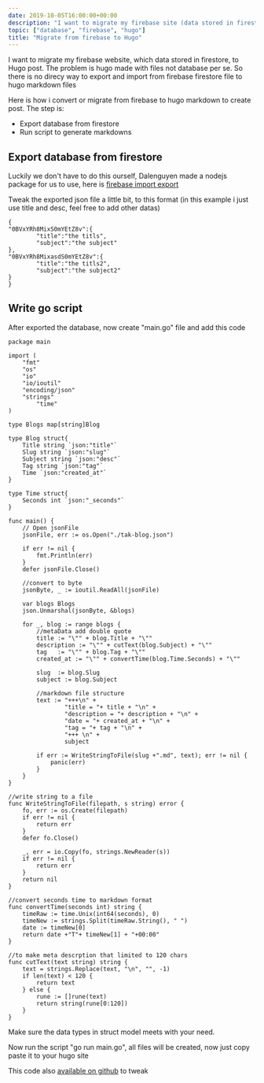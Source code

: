 ```yaml
---
date: 2019-10-05T16:00:00+00:00
description: "I want to migrate my firebase site (data stored in firestore) to Hugo posts. The problem is hugo made with files not database per se. Here is how i convert or migrate from firebase to hugo markdown to create post"
topic: ["database", "firebase", "hugo"]
title: "Migrate from firebase to Hugo"
---
```

I want to migrate my firebase website, which data stored in firestore, to Hugo post. The problem is hugo made with files not database per se. So there is no direcy way to export and import from firebase firestore file to hugo markdown files

Here is how i convert or migrate from firebase to hugo markdown to create post. The step is:

* Export database from firestore
* Run script to generate markdowns

## Export database from firestore

Luckily we don't have to do this ourself, Dalenguyen made a nodejs package for us to use, here is [firebase import export](https://github.com/dalenguyen/firestore-import-export)

Tweak the exported json file a little bit, to this format (in this example i just use title and desc, feel free to add other datas)

```
{    
"0BVxYRh8MixS0mYEtZ8v":{
        "title":"the titls",
        "subject":"the subject"
},
"0BVxYRh8MixasdS0mYEtZ8v":{
        "title":"the titls2",
        "subject":"the subject2"
}
}
```

## Write go script

After exported the database, now create "main.go" file and add this code

```
package main
    
import (
    "fmt"
    "os"
    "io"
    "io/ioutil"
    "encoding/json"
    "strings"
        "time"
)

type Blogs map[string]Blog

type Blog struct{
    Title string `json:"title"`
    Slug string `json:"slug"`
    Subject string `json:"desc"`
    Tag string `json:"tag"`
    Time `json:"created_at"`
}

type Time struct{
    Seconds int `json:"_seconds"`
}

func main() {
    // Open jsonFile
    jsonFile, err := os.Open("./tak-blog.json")

    if err != nil {
        fmt.Println(err)
    }
    defer jsonFile.Close()

    //convert to byte
    jsonByte, _ := ioutil.ReadAll(jsonFile)

    var blogs Blogs
    json.Unmarshal(jsonByte, &blogs)

    for _, blog := range blogs {
        //metaData add double quote
        title := "\"" + blog.Title + "\""
        description := "\"" + cutText(blog.Subject) + "\""
        tag   := "\"" + blog.Tag + "\""
        created_at := "\"" + convertTime(blog.Time.Seconds) + "\""

        slug  := blog.Slug
        subject := blog.Subject

        //markdown file structure
        text := "+++\n" +
                "title = "+ title + "\n" +
                "description = "+ description + "\n" +
                "date = "+ created_at + "\n" +
                "tag = "+ tag + "\n" +
                "+++ \n" +
                subject

        if err := WriteStringToFile(slug +".md", text); err != nil {
            panic(err)
        }
    }
}
    
//write string to a file
func WriteStringToFile(filepath, s string) error {
    fo, err := os.Create(filepath)
    if err != nil {
        return err
    }
    defer fo.Close()

    _, err = io.Copy(fo, strings.NewReader(s))
    if err != nil {
        return err
    }
    return nil
}

//convert seconds time to markdown format
func convertTime(seconds int) string {
    timeRaw := time.Unix(int64(seconds), 0)
    timeNew := strings.Split(timeRaw.String(), " ")
    date := timeNew[0]
    return date +"T"+ timeNew[1] + "+00:00"
}

//to make meta descrption that limited to 120 chars
func cutText(text string) string {
    text = strings.Replace(text, "\n", "", -1)
    if len(text) < 120 {
        return text
    } else {
        rune := []rune(text)
        return string(rune[0:120])
    }
}
```

Make sure the data types in struct model meets with your need.

Now run the script "go run main.go", all files will be created, now just copy paste it to your hugo site

This code also [available on github](https://github.com/hilmanrdn/Firebase-json-to-Hugo-markdown-files) to tweak
